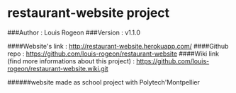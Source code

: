 # restaurant-website project

###Author : Louis Rogeon
###Version : v1.1.0

####Website's link : http://restaurant-website.herokuapp.com/
####Github repo : https://github.com/louis-rogeon/restaurant-website
####Wiki link (find more informations about this project) : https://github.com/louis-rogeon/restaurant-website.wiki.git

######website made as school project with Polytech'Montpellier
